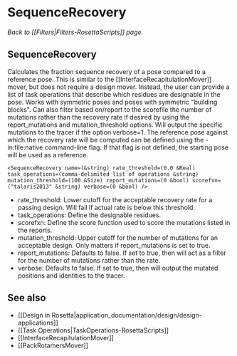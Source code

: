 # SequenceRecovery
*Back to [[Filters|Filters-RosettaScripts]] page.*
## SequenceRecovery

Calculates the fraction sequence recovery of a pose compared to a reference pose. This is similar to the [[InterfaceRecapitulationMover]] mover, but does not require a design mover. Instead, the user can provide a list of task operations that describe which residues are designable in the pose. Works with symmetric poses and poses with symmetric "building blocks". Can also filter based on/report to the scorefile the number of mutations rather than the recovery rate if desired by using the report\_mutations and mutation\_threshold options. Will output the specific mutations to the tracer if the option verbose=1. The reference pose against which the recovery rate will be computed can be defined using the -in:file:native command-line flag. If that flag is not defined, the starting pose will be used as a reference.

```
<SequenceRecovery name=(&string) rate_threshold=(0.0 &Real) task_operations=(comma-delimited list of operations &string) mutation_threshold=(100 &Size) report_mutations=(0 &bool) scorefxn=("talaris2013" &string) verbose=(0 &bool) />
```

-   rate\_threshold: Lower cutoff for the acceptable recovery rate for a passing design. Will fail if actual rate is below this threshold.
-   task\_operations: Define the designable residues.
-   scorefxn: Define the score function used to score the mutations listed in the reports.
-   mutation\_threshold: Upper cutoff for the number of mutations for an acceptable design. Only matters if report\_mutations is set to true.
-   report\_mutations: Defaults to false. If set to true, then will act as a filter for the number of mutations rather than the rate.
-   verbose: Defaults to false. If set to true, then will output the mutated positions and identities to the tracer.

## See also

* [[Design in Rosetta|application_documentation/design/design-applications]]
* [[Task Operations|TaskOperations-RosettaScripts]]
* [[InterfaceRecapitulationMover]]
* [[PackRotamersMover]]

